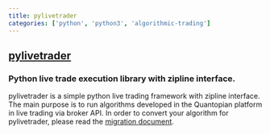 ```yaml
---
title: pylivetrader
categories: ['python', 'python3', 'algorithmic-trading']
---
```

## [pylivetrader](https://github.com/alpacahq/pylivetrader)

### Python live trade execution library with zipline interface.


pylivetrader is a simple python live trading framework with zipline interface.
The main purpose is to run algorithms developed in the Quantopian platform in
live trading via broker API. In order to convert your algorithm for pylivetrader,
please read the [migration document](./migration.md).
